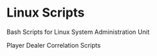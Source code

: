 # Linux Scripts

Bash Scripts for Linux System Administration Unit

Player Dealer Correlation Scripts
